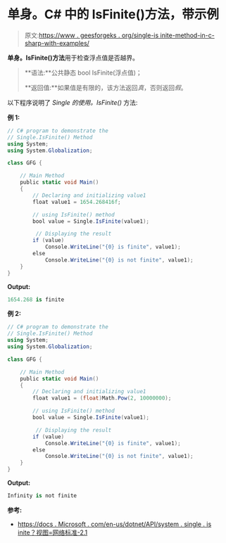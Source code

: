 # 单身。C# 中的 IsFinite()方法，带示例

> 原文:[https://www . geesforgeks . org/single-is inite-method-in-c-sharp-with-examples/](https://www.geeksforgeeks.org/single-isfinite-method-in-c-sharp-with-examples/)

**单身。IsFinite()方法**用于检查浮点值是否越界。

> **语法:**公共静态 bool IsFinite(浮点值)；
> 
> **返回值:**如果值是有限的，该方法返回*真*，否则返回*假*。

以下程序说明了 *Single 的使用。IsFinite()* 方法:

**例 1:**

```cs
// C# program to demonstrate the
// Single.IsFinite() Method
using System;
using System.Globalization;

class GFG {

    // Main Method
    public static void Main()
    {
        // Declaring and initializing value1
        float value1 = 1654.268416f;

        // using IsFinite() method
        bool value = Single.IsFinite(value1);

         // Displaying the result
        if (value)
            Console.WriteLine("{0} is finite", value1);
        else
            Console.WriteLine("{0} is not finite", value1);
    }
}
```

**Output:**

```cs
1654.268 is finite

```

**例 2:**

```cs
// C# program to demonstrate the
// Single.IsFinite() Method
using System;
using System.Globalization;

class GFG {

    // Main Method
    public static void Main()
    {
        // Declaring and initializing value1
        float value1 = (float)Math.Pow(2, 10000000);

        // using IsFinite() method
        bool value = Single.IsFinite(value1);

         // Displaying the result
        if (value)
            Console.WriteLine("{0} is finite", value1);
        else
            Console.WriteLine("{0} is not finite", value1);
    }
}
```

**Output:**

```cs
Infinity is not finite

```

**参考:**

*   [https://docs . Microsoft . com/en-us/dotnet/API/system . single . is inite？视图=网络标准-2.1](https://docs.microsoft.com/en-us/dotnet/api/system.single.isfinite?view=netstandard-2.1)